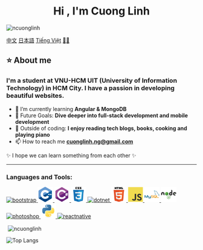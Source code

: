 <h1 align="center">Hi , I'm Cuong Linh</h1>

<img src="https://komarev.com/ghpvc/?username=ncuonglinh&label=NCuongLinh&color=0e75b6&style=flat" alt="ncuonglinh" />

[中文](https://github.com/NCuongLinh/ncuonglinh/blob/main/README-CN.md)
[日本語](https://github.com/NCuongLinh/ncuonglinh/blob/main/README-JP.md)
[Tiếng Việt](https://github.com/NCuongLinh/ncuonglinh/blob/main/README-VN.md)
[𡨸喃](https://github.com/NCuongLinh/ncuonglinh/blob/main/README-HN.md)

<h2>⭐ About me</h2>

<h3>I'm a student at VNU-HCM UIT (University of Information Technology) in HCM City. I have a passion in developing beautiful websites.</h3>

- 🌱 I’m currently learning **Angular & MongoDB**
- 🎯 Future Goals: **Dive deeper into full-stack development and mobile development**
- 🎨 Outside of coding: **I enjoy reading tech blogs, books, cooking and playing piano**
- 📫 How to reach me **cuonglinh.ng@gmail.com**
  
✨ I hope we can learn something from each other ✨
<hr>

<h3 align="left">Languages and Tools:</h3>
<p align="left"> <a href="https://getbootstrap.com" target="_blank" rel="noreferrer"> <img src="https://epss.ucla.edu/static/bootstrap-5.2.0/site/static/docs/5.2/assets/brand/bootstrap-social-logo.png" alt="bootstrap" width="40" height="40"/> </a> <a href="https://www.w3schools.com/cpp/" target="_blank" rel="noreferrer"> <img src="https://raw.githubusercontent.com/devicons/devicon/master/icons/cplusplus/cplusplus-original.svg" alt="cplusplus" width="40" height="40"/> </a> <a href="https://www.w3schools.com/cs/" target="_blank" rel="noreferrer"> <img src="https://raw.githubusercontent.com/devicons/devicon/master/icons/csharp/csharp-original.svg" alt="csharp" width="40" height="40"/> </a> <a href="https://www.w3schools.com/css/" target="_blank" rel="noreferrer"> <img src="https://raw.githubusercontent.com/devicons/devicon/master/icons/css3/css3-original-wordmark.svg" alt="css3" width="40" height="40"/> </a> <a href="https://dotnet.microsoft.com/" target="_blank" rel="noreferrer"> <img src="https://upload.wikimedia.org/wikipedia/commons/thumb/e/ee/.NET_Core_Logo.svg/2048px-.NET_Core_Logo.svg.png" alt="dotnet" width="40" height="40"/> </a> <a href="https://www.w3.org/html/" target="_blank" rel="noreferrer"> <img src="https://raw.githubusercontent.com/devicons/devicon/master/icons/html5/html5-original-wordmark.svg" alt="html5" width="40" height="40"/> </a> <a href="https://developer.mozilla.org/en-US/docs/Web/JavaScript" target="_blank" rel="noreferrer"> <img src="https://raw.githubusercontent.com/devicons/devicon/master/icons/javascript/javascript-original.svg" alt="javascript" width="40" height="40"/> </a> <a href="https://www.mysql.com/" target="_blank" rel="noreferrer"> <img src="https://raw.githubusercontent.com/devicons/devicon/master/icons/mysql/mysql-original-wordmark.svg" alt="mysql" width="40" height="40"/> </a> <a href="https://nodejs.org" target="_blank" rel="noreferrer"> <img src="https://raw.githubusercontent.com/devicons/devicon/master/icons/nodejs/nodejs-original-wordmark.svg" alt="nodejs" width="40" height="40"/> </a> <a href="https://www.photoshop.com/en" target="_blank" rel="noreferrer"> <img src="https://www.adobe.com/cc-shared/assets/img/product-icons/svg/photoshop-40.svg" alt="photoshop" width="40" height="40"/> </a> <a href="https://www.python.org" target="_blank" rel="noreferrer"> <img src="https://raw.githubusercontent.com/devicons/devicon/master/icons/python/python-original.svg" alt="python" width="40" height="40"/> </a> <a href="https://reactnative.dev/" target="_blank" rel="noreferrer"> <img src="https://reactnative.dev/img/header_logo.svg" alt="reactnative" width="40" height="40"/> </a> </p>

<p>&nbsp;<img align="center" src="https://github-readme-stats.vercel.app/api?username=ncuonglinh&show_icons=true&theme=tokyonight&hide_border=true&locale=en" alt="ncuonglinh" />

</p>

![Top Langs](https://github-readme-stats.vercel.app/api/top-langs/?username=NCuongLinh&theme=tokyonight&hide_border=true&langs_count=11&hide=jupyter%20notebook)



